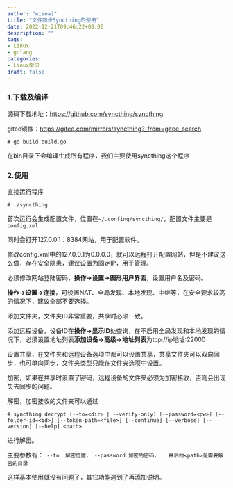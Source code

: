 ```yaml
---
author: "wiseai"
title: "文件同步Syncthing的使用"
date: 2022-12-21T09:46:22+08:00
description: ""
tags:
- Linux
- golang
categories:
- Linux学习
draft: false
---
```


### 1.下载及编译
源码下载地址：https://github.com/syncthing/syncthing

gitee镜像：https://gitee.com/mirrors/syncthing?_from=gitee_search

`# go build build.go`

在bin目录下会编译生成所有程序，我们主要使用syncthing这个程序

### 2.使用
直接运行程序

`# ./syncthing`

首次运行会生成配置文件，位置在`~/.confing/syncthing/`，配置文件主要是`config.xml`

同时会打开127.0.0.1：8384网站，用于配置软件。

修改config.xml中的127.0.0.1为0.0.0.0，就可以远程打开配置网站，但是不建议这么做，存在安全隐患，建议设置为固定IP，用于管理。

必须修改网站登陆密码，**操作->设置->图形用户界面**，设置用户名及密码。

**操作->设置->连接**，可设置NAT、全局发现、本地发现、中继等，在安全要求较高的情况下，建议全部不要选择。

添加文件夹，文件夹ID非常重要，共享时必须一致。

添加远程设备，设备ID在**操作->显示ID**处查询，在不启用全局发现和本地发现的情况下，必须设置地址列表**添加设备->高级->地址列表**为tcp://ip地址:22000

设置共享，在文件夹和远程设备选项中都可以设置共享，共享文件夹可以双向同步，也可单向同步，文件夹类型只能在文件夹选项中设置。

加密，如果在共享时设置了密码，远程设备的文件夹必须为加密接收，否则会出现失去同步的问题。

解密，加密接收的文件夹可以通过

`# syncthing decrypt (--to=<dir> | --verify-only) [--password=<pw>] [--folder-id=<id>] [--token-path=<file>] [--continue] [--verbose] [--version] [--help] <path>`

进行解密。

主要参数有：`	--to  解密位置，	--password 加密的密码，	最后的<path>是需要解密的目录`

这样基本使用就没有问题了，其它功能遇到了再添加说明。

